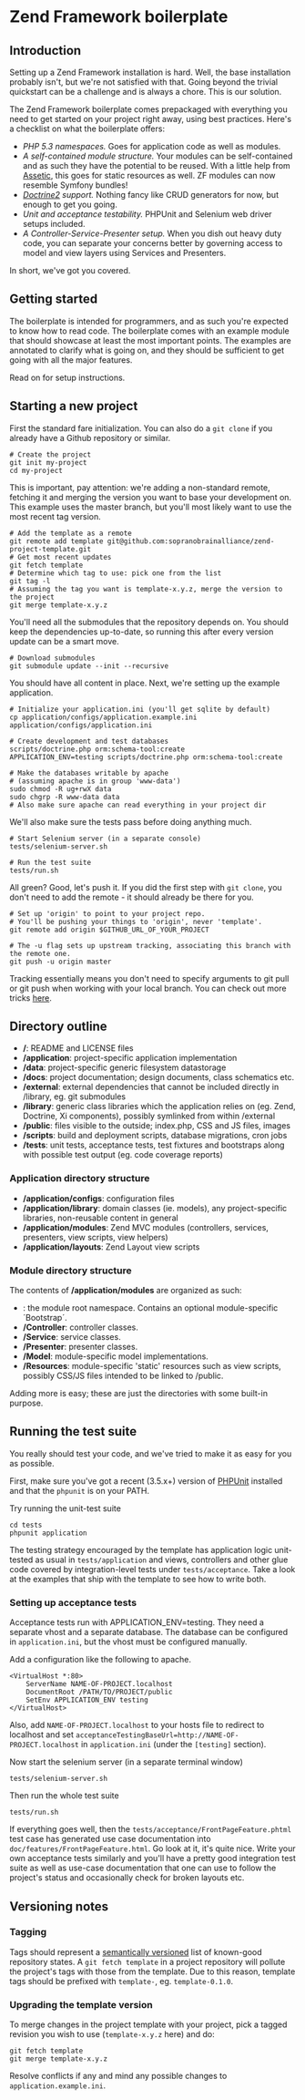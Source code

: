 # Zend Framework boilerplate

## Introduction

Setting up a Zend Framework installation is hard. Well, the base installation
probably isn't, but we're not satisfied with that. Going beyond the trivial
quickstart can be a challenge and is always a chore. This is our solution.

The Zend Framework boilerplate comes prepackaged with everything you need to get
started on your project right away, using best practices. Here's a checklist on
what the boilerplate offers:

- *PHP 5.3 namespaces.* Goes for application code as well as modules.
- *A self-contained module structure.* Your modules can be self-contained and as
such they have the potential to be reused. With a little help from 
[Assetic](https://github.com/kriswallsmith/assetic), this goes for static
resources as well. ZF modules can now resemble Symfony bundles!
- *[Doctrine2](http://www.doctrine-project.org) support.* Nothing fancy like
CRUD generators for now, but enough to get you going.
- *Unit and acceptance testability.* PHPUnit and Selenium web driver setups
included.
- *A Controller-Service-Presenter setup.* When you dish out heavy duty code, you
can separate your concerns better by governing access to model and view layers
using Services and Presenters.

In short, we've got you covered.

## Getting started

The boilerplate is intended for programmers, and as such you're expected to know
how to read code. The boilerplate comes with an example module that should
showcase at least the most important points. The examples are annotated to
clarify what is going on, and they should be sufficient to get going with all
the major features.

Read on for setup instructions.

## Starting a new project

First the standard fare initialization. You can also do a `git clone` if you
already have a Github repository or similar.

    # Create the project
    git init my-project
    cd my-project

This is important, pay attention: we're adding a non-standard remote, fetching
it and merging the version you want to base your development on. This example
uses the master branch, but you'll most likely want to use the most recent tag
version.

    # Add the template as a remote
    git remote add template git@github.com:sopranobrainalliance/zend-project-template.git
    # Get most recent updates
    git fetch template
    # Determine which tag to use: pick one from the list
    git tag -l
    # Assuming the tag you want is template-x.y.z, merge the version to the project
    git merge template-x.y.z

You'll need all the submodules that the repository depends on. You should keep
the dependencies up-to-date, so running this after every version update can be
a smart move.

    # Download submodules
    git submodule update --init --recursive

You should have all content in place. Next, we're setting up the example
application.

    # Initialize your application.ini (you'll get sqlite by default)
    cp application/configs/application.example.ini application/configs/application.ini

    # Create development and test databases
    scripts/doctrine.php orm:schema-tool:create
    APPLICATION_ENV=testing scripts/doctrine.php orm:schema-tool:create

    # Make the databases writable by apache
    # (assuming apache is in group 'www-data')
    sudo chmod -R ug+rwX data
    sudo chgrp -R www-data data
    # Also make sure apache can read everything in your project dir

We'll also make sure the tests pass before doing anything much.

    # Start Selenium server (in a separate console)
    tests/selenium-server.sh

    # Run the test suite
    tests/run.sh

All green? Good, let's push it. If you did the first step with `git clone`, you
don't need to add the remote - it should already be there for you.

    # Set up 'origin' to point to your project repo.
    # You'll be pushing your things to 'origin', never 'template'.
    git remote add origin $GITHUB_URL_OF_YOUR_PROJECT

    # The -u flag sets up upstream tracking, associating this branch with the remote one.
    git push -u origin master

Tracking essentially means you don't need to specify arguments to git pull or
git push when working with your local branch. You can check out more tricks
[here](http://mislav.uniqpath.com/2010/07/git-tips/).

## Directory outline

- **/**: README and LICENSE files
- **/application**: project-specific application implementation
- **/data**: project-specific generic filesystem datastorage
- **/docs**: project documentation; design documents, class schematics etc.
- **/external**: external dependencies that cannot be included directly in /library, eg. git submodules
- **/library**: generic class libraries which the application relies on (eg. Zend, Doctrine, Xi components), possibly symlinked from within /external
- **/public**: files visible to the outside; index.php, CSS and JS files, images
- **/scripts**: build and deployment scripts, database migrations, cron jobs
- **/tests**: unit tests, acceptance tests, test fixtures and bootstraps along with possible test output (eg. code coverage reports)

### Application directory structure

- **/application/configs**: configuration files
- **/application/library**: domain classes (ie. models), any project-specific libraries, non-reusable content in general
- **/application/modules**: Zend MVC modules (controllers, services, presenters, view scripts, view helpers)
- **/application/layouts**: Zend Layout view scripts

### Module directory structure

The contents of **/application/modules** are organized as such:

- **<ExampleModule>**: the module root namespace. Contains an optional module-specific ´Bootstrap´.
- **<ExampleModule>/Controller**: controller classes.
- **<ExampleModule>/Service**: service classes.
- **<ExampleModule>/Presenter**: presenter classes.
- **<ExampleModule>/Model**: module-specific model implementations.
- **<ExampleModule>/Resources**: module-specific 'static' resources such as view scripts, possibly CSS/JS files intended to be linked to /public.
    
Adding more is easy; these are just the directories with some built-in purpose.

## Running the test suite

You really should test your code, and we've tried to make it as easy for you as possible.

First, make sure you've got a recent (3.5.x+) version of [PHPUnit](http://phpunit.de/) installed and that the `phpunit` is on your PATH.

Try running the unit-test suite

    cd tests
    phpunit application

The testing strategy encouraged by the template has application logic unit-tested as usual in `tests/application` and views, controllers and other glue code covered by integration-level tests under `tests/acceptance`. Take a look at the examples that ship with the template to see how to write both.

### Setting up acceptance tests

Acceptance tests run with APPLICATION_ENV=testing. They need a separate vhost and a separate database. The database can be configured in `application.ini`, but the vhost must be configured manually.

Add a configuration like the following to apache.

    <VirtualHost *:80>
        ServerName NAME-OF-PROJECT.localhost
        DocumentRoot /PATH/TO/PROJECT/public
        SetEnv APPLICATION_ENV testing
    </VirtualHost>

Also, add `NAME-OF-PROJECT.localhost` to your hosts file to redirect to localhost and set `acceptanceTestingBaseUrl=http://NAME-OF-PROJECT.localhost` in `application.ini` (under the `[testing]` section).

Now start the selenium server (in a separate terminal window)

    tests/selenium-server.sh

Then run the whole test suite

    tests/run.sh

If everything goes well, then the `tests/acceptance/FrontPageFeature.phtml` test case has generated use case documentation into `doc/features/FrontPageFeature.html`. Go look at it, it's quite nice. Write your own acceptance tests similarly and you'll have a pretty good integration test suite as well as use-case documentation that one can use to follow the project's status and occasionally check for broken layouts etc.

## Versioning notes

### Tagging

Tags should represent a [semantically versioned](http://semver.org/) list of known-good repository states. A `git fetch template` in a project repository will pollute the project's tags with those from the template. Due to this reason, template tags should be prefixed with `template-`, eg. `template-0.1.0`.

### Upgrading the template version

To merge changes in the project template with your project, pick a tagged
revision you wish to use (`template-x.y.z` here) and do:

    git fetch template
    git merge template-x.y.z

Resolve conflicts if any and mind any possible changes to `application.example.ini`.


